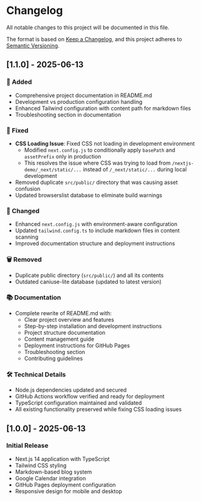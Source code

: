 # Changelog

All notable changes to this project will be documented in this file.

The format is based on [Keep a Changelog](https://keepachangelog.com/en/1.0.0/),
and this project adheres to [Semantic Versioning](https://semver.org/spec/v2.0.0.html).

## [1.1.0] - 2025-06-13

### 🚀 Added
- Comprehensive project documentation in README.md
- Development vs production configuration handling
- Enhanced Tailwind configuration with content path for markdown files
- Troubleshooting section in documentation

### 🐛 Fixed
- **CSS Loading Issue**: Fixed CSS not loading in development environment
  - Modified `next.config.js` to conditionally apply `basePath` and `assetPrefix` only in production
  - This resolves the issue where CSS was trying to load from `/nextjs-demo/_next/static/...` instead of `/_next/static/...` during local development
- Removed duplicate `src/public/` directory that was causing asset confusion
- Updated browserslist database to eliminate build warnings

### 🔧 Changed
- Enhanced `next.config.js` with environment-aware configuration
- Updated `tailwind.config.ts` to include markdown files in content scanning
- Improved documentation structure and deployment instructions

### 🗑️ Removed
- Duplicate public directory (`src/public/`) and all its contents
- Outdated caniuse-lite database (updated to latest version)

### 📚 Documentation
- Complete rewrite of README.md with:
  - Clear project overview and features
  - Step-by-step installation and development instructions
  - Project structure documentation
  - Content management guide
  - Deployment instructions for GitHub Pages
  - Troubleshooting section
  - Contributing guidelines

### 🛠️ Technical Details
- Node.js dependencies updated and secured
- GitHub Actions workflow verified and ready for deployment
- TypeScript configuration maintained and validated
- All existing functionality preserved while fixing CSS loading issues

## [1.0.0] - 2025-06-13

### Initial Release
- Next.js 14 application with TypeScript
- Tailwind CSS styling
- Markdown-based blog system
- Google Calendar integration
- GitHub Pages deployment configuration
- Responsive design for mobile and desktop
